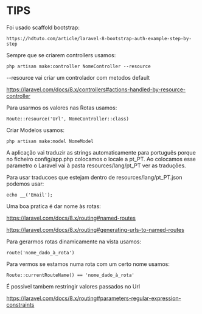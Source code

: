 # TIPS

Foi usado scaffold bootstrap:
    
    https://hdtuto.com/article/laravel-8-bootstrap-auth-example-step-by-step

Sempre que se criarem controllers usamos: 
    
    php artisan make:controller NomeController --resource

--resource vai criar um controlador com metodos default

https://laravel.com/docs/8.x/controllers#actions-handled-by-resource-controller

Para usarmos os valores nas Rotas usamos: 
 
    Route::resource('Url', NomeController::class)

Criar Modelos usamos:

    php artisan make:model NomeModel

A aplicação vai traduzir as strings automaticamente para português porque no ficheiro config/app.php colocamos o locale a pt_PT. 
Ao colocamos esse parametro o Laravel vai à pasta resources/lang/pt_PT ver as traduções. 

Para usar traducoes que estejam dentro de resources/lang/pt_PT.json podemos usar:

    echo __('Email');

Uma boa pratica é dar nome às rotas:

https://laravel.com/docs/8.x/routing#named-routes

https://laravel.com/docs/8.x/routing#generating-urls-to-named-routes

Para gerarmos rotas dinamicamente na vista usamos:

    route('nome_dado_à_rota')

Para vermos se estamos numa rota com um certo nome usamos:
    
    Route::currentRouteName() == 'nome_dado_à_rota'

É possivel tambem restringir valores passados no Url

https://laravel.com/docs/8.x/routing#parameters-regular-expression-constraints
